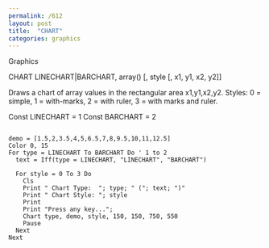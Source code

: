 ```yaml
---
permalink: /612
layout: post
title:  "CHART"
categories: graphics
---
```

Graphics

CHART LINECHART|BARCHART, array() [, style [, x1, y1, x2, y2]]

Draws a chart of array values in the rectangular area x1,y1,x2,y2. Styles: 0 = simple, 1 = with-marks, 2 = with ruler, 3 = with marks and ruler.


Const LINECHART = 1 
Const BARCHART = 2

```

demo = [1.5,2,3.5,4,5,6.5,7,8,9.5,10,11,12.5]
Color 0, 15
For type = LINECHART To BARCHART Do ' 1 to 2
  text = Iff(type = LINECHART, "LINECHART", "BARCHART")  
 
  For style = 0 To 3 Do
    Cls
    Print " Chart Type:  "; type; " ("; text; ")"
    Print " Chart Style: "; style
    Print 
    Print "Press any key...";  
    Chart type, demo, style, 150, 150, 750, 550 
    Pause
  Next 
Next

```


